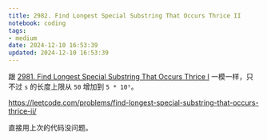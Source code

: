 ```yaml
---
title: 2982. Find Longest Special Substring That Occurs Thrice II
notebook: coding
tags:
- medium
date: 2024-12-10 16:53:39
updated: 2024-12-10 16:53:39
---
```

跟 [2981. Find Longest Special Substring That Occurs Thrice I](2981-find-longest-special-substring-that-occurs-thrice-i) 一模一样，只不过 `s` 的长度上限从 `50` 增加到 `5 * 10⁵`。

<https://leetcode.com/problems/find-longest-special-substring-that-occurs-thrice-ii/>

直接用上次的代码没问题。
